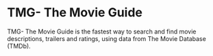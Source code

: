 # TMG- The Movie Guide
TMG- The Movie Guide is the fastest way to search and find movie descriptions, trailers and ratings, using data from The Movie Database (TMDb).
